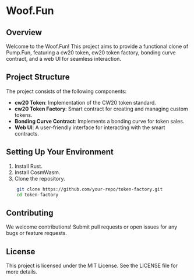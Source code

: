 # Woof.Fun  

## Overview
Welcome to the Woof.Fun! This project aims to provide a functional clone of 
Pump.Fun, featuring a cw20 token, cw20 token factory, bonding curve contract, 
and a web UI for seamless interaction.

## Project Structure
The project consists of the following components:
- **cw20 Token**: Implementation of the CW20 token standard.
- **cw20 Token Factory**: Smart contract for creating and managing custom tokens.
- **Bonding Curve Contract**: Implements a bonding curve for token sales.
- **Web UI**: A user-friendly interface for interacting with the smart contracts.

## Setting Up Your Environment
1. Install Rust.
2. Install CosmWasm.
3. Clone the repository.

```sh
    git clone https://github.com/your-repo/token-factory.git
    cd token-factory
```

## Contributing
We welcome contributions! Submit pull requests or open issues for any bugs or feature requests.

## License
This project is licensed under the MIT License. See the LICENSE file for more details.
